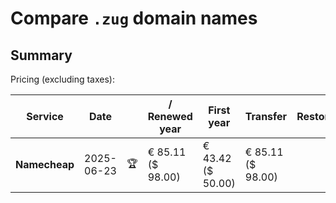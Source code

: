 # Compare `.zug` domain names

## Summary

Pricing (excluding taxes):

| Service | Date |  | / Renewed year | First year | Transfer | Restoration |
|--|--|--|--|--|--|--|
| **Namecheap** | 2025-06-23 | 🏆 | € 85.11<br>($ 98.00) | € 43.42<br>($ 50.00) | € 85.11<br>($ 98.00) |  |
